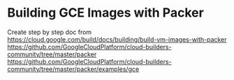 # Building GCE Images with Packer

Create step by step doc from
https://cloud.google.com/build/docs/building/build-vm-images-with-packer
https://github.com/GoogleCloudPlatform/cloud-builders-community/tree/master/packer
https://github.com/GoogleCloudPlatform/cloud-builders-community/tree/master/packer/examples/gce
